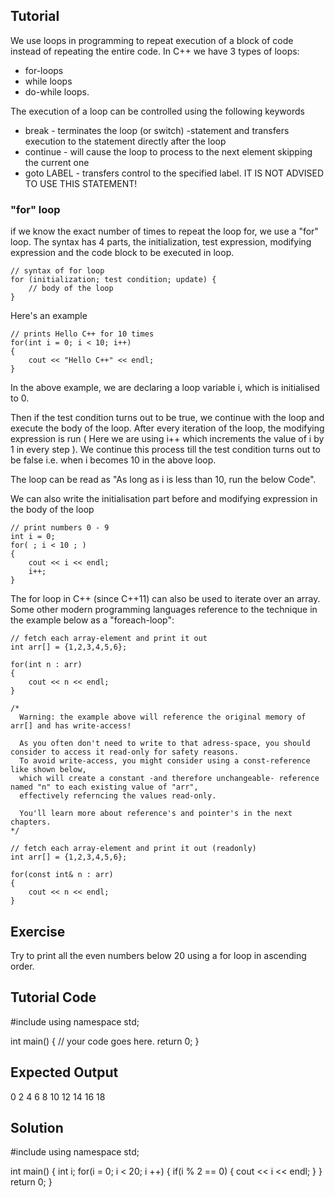 Tutorial
--------
We use loops in programming to repeat execution of a block of code instead of repeating the entire code. In C++ we have 3 types of loops:
 - for-loops
 - while loops
 - do-while loops.

The execution of a loop can be controlled using the following keywords
 - break - terminates the loop (or switch) -statement and transfers execution to the statement directly after the loop
 - continue - will cause the loop to process to the next element skipping the current one
 - goto LABEL - transfers control to the specified label. IT IS NOT ADVISED TO USE THIS STATEMENT!

### "for" loop

if we know the exact number of times to repeat the loop for, we use a "for" loop. The syntax has 4 parts, the initialization, test expression, modifying expression and the code block to be executed in loop. 

    // syntax of for loop
    for (initialization; test condition; update) {
        // body of the loop
    }

Here's an example

    // prints Hello C++ for 10 times
    for(int i = 0; i < 10; i++)
    {
        cout << "Hello C++" << endl;
    }

In the above example, we are declaring a loop variable i, which is initialised to 0. 

Then if the test condition turns out to be true, we continue with the loop and execute the body of the loop.  After every iteration of the loop, the modifying expression is run ( Here we are using i++ which increments the value of i by 1 in every step ). We continue this process till the test condition turns out to be false i.e. when i becomes 10 in the above loop.

The loop can be read as "As long as i is less than 10, run the below Code".

We can also write the initialisation part before and modifying expression in the body of the loop

    // print numbers 0 - 9
    int i = 0;
    for( ; i < 10 ; )
    {
        cout << i << endl;
        i++;
    }

The for loop in C++ (since C++11) can also be used to iterate over an array.
Some other modern programming languages reference to the technique in the example below as a "foreach-loop":

    // fetch each array-element and print it out
    int arr[] = {1,2,3,4,5,6};
    
    for(int n : arr)
    {
        cout << n << endl;
    }

    /*
      Warning: the example above will reference the original memory of arr[] and has write-access!
      
      As you often don't need to write to that adress-space, you should consider to access it read-only for safety reasons.
      To avoid write-access, you might consider using a const-reference like shown below,
      which will create a constant -and therefore unchangeable- reference named "n" to each existing value of "arr",
      effectively referncing the values read-only.

      You'll learn more about reference's and pointer's in the next chapters.
    */

    // fetch each array-element and print it out (readonly)
    int arr[] = {1,2,3,4,5,6};
    
    for(const int& n : arr)
    {
        cout << n << endl;
    }



Exercise
--------
Try to print all the even numbers below 20 using a for loop in ascending order.

Tutorial Code
-------------
#include <iostream>
using namespace std;

int main()
{
    // your code goes here.
    return 0;
}

Expected Output
---------------
0
2
4
6
8
10
12
14
16
18

Solution
--------
#include <iostream>
using namespace std;

int main()
{
    int i;
    for(i = 0; i < 20; i ++)
    {
        if(i % 2 == 0)
        {
            cout << i << endl;
        }
    }
    return 0;
}